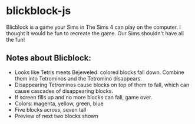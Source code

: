 # blickblock-js

Blicblock is a game your Sims in The Sims 4 can play on the computer. I thought
it would be fun to recreate the game. Our Sims shouldn't have all the fun!

## Notes about Blicblock:

- Looks like Tetris meets Bejeweled: colored blocks fall down. Combine them into Tetrominos and the Tetromino disappears.
- Disappearing Tetrominos cause blocks on top of them to fall, which can cause cascades of disappearing blocks.
- If screen fills up and no more blocks can fall, game over.
- Colors: magenta, yellow, green, blue
- Five blocks across, seven tall
- Preview of next two blocks shown

